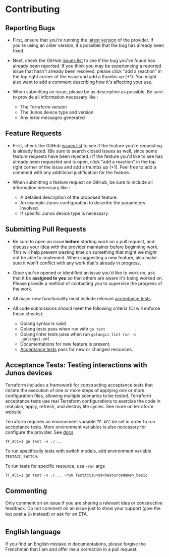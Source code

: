 # Contributing

## Reporting Bugs

* First, ensure that you're running the
[latest version](https://github.com/jeremmfr/terraform-provider-junos/releases)
of the provider. If you're using an older version, it's possible that the bug
has already been fixed.

* Next, check the GitHub
[issues list](https://github.com/jeremmfr/terraform-provider-junos/issues)
to see if the bug you've found has already been reported. If you think you may
be experiencing a reported issue that hasn't already been resolved, please
click "add a reaction" in the top right corner of the issue and add a thumbs
up (+1). You might also want to add a comment describing how it's affecting your
use.

* When submitting an issue, please be as descriptive as possible. Be sure to
provide all information necessary like :
  * The Terraform version
  * The Junos device type and version
  * Any error messages generated

## Feature Requests

* First, check the GitHub
[issues list](https://github.com/jeremmfr/terraform-provider-junos/issues)
to see if the feature you're requesting is already listed. (Be sure to search
closed issues as well, since some feature requests have been rejected.) If the
feature you'd like to see has already been requested and is open, click "add a
reaction" in the top right corner of the issue and add a thumbs up (+1). Feel
free to add a comment with any additional justification for the feature.

*  When submitting a feature request on GitHub, be sure to include all
information necessary like :
   * A detailed description of the proposed feature.
   * An example Junos configuration to describe the parameters involved.
   * If specific Junos device type is necessary.

## Submitting Pull Requests

* Be sure to open an issue **before** starting work on a pull request, and
discuss your idea with the provider maintainer before beginning work. This will
help prevent wasting time on something that might we might not be able to
implement. When suggesting a new feature, also make sure it won't conflict with
any work that's already in progress.

* Once you've opened or identified an issue you'd like to work on, ask that it
be **assigned to you** so that others are aware it's being worked on. Please
provide a method of contacting you to supervise the progress of the work.

* All major new functionality must include relevant
[acceptance tests](#acceptance-tests-testing-interactions-with-junos-devices).

* All code submissions should meet the following criteria (CI will enforce
these checks):

  * Golang syntax is valid
  * Golang tests pass when run with `go test`
  * Golang linter tests pass when run `golangci-lint run -c .golangci.yml`
  * Documentations for new feature is present.
  * [Acceptance tests](#acceptance-tests-testing-interactions-with-junos-devices)
     pass for new or changed resources.

## Acceptance Tests: Testing interactions with Junos devices

Terraform includes a framework for constructing acceptance tests that imitate
the execution of one or more steps of applying one or more configuration files,
allowing multiple scenarios to be tested. Terraform acceptance tests use real
Terraform configurations to exercise the code in real plan, apply, refresh, and
destroy life cycles. See more on terraform
[website](https://www.terraform.io/docs/extend/testing/acceptance-tests/index.html)

Terraform requires an environment variable `TF_ACC` be set in order to run
acceptance tests. More environment variables is also necessary for configure the
provider. See [docs](https://registry.terraform.io/providers/jeremmfr/junos/latest/docs#argument-reference)
```
TF_ACC=1 go test -v ./...
```
To run specifically tests with switch models, add environment variable
`TESTACC_SWITCH`.

To run tests for specific resource, use `-run` args
```
TF_ACC=1 go test -v ./... -run TestAccJunos<ResourceName>_basic
```

## Commenting

Only comment on an issue if you are sharing a relevant idea or constructive
feedback. Do not comment on an issue just to show your support (give the top
post a 👍 instead) or ask for an ETA.

## English language

If you find an English mistake in documentations, please forgive the Frenchman
that I am and offer me a correction in a pull request.
